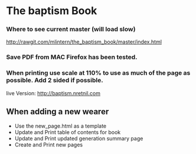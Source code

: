 # The baptism Book

### Where to see current master (will load slow)

http://rawgit.com/mlintern/the_baptism_book/master/index.html

### Save PDF from MAC Firefox has been tested.

### When printing use scale at 110% to use as much of the page as possible. Add 2 sided if possible.

live Version: http://baptism.nretnil.com

## When adding a new wearer
* Use the new_page.html as a template
* Update and Print table of contents for book
* Update and Print updated generation summary page
* Create and Print new pages
